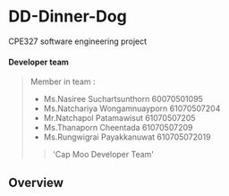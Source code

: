 # DD-Dinner-Dog
CPE327 software engineering project 
#### Developer team
> Member in team : 
> * Ms.Nasiree Suchartsunthorn 60070501095
> * Ms.Natchariya Wongamnuayporn 61070507204
> * Mr.Natchapol Patamawisut 61070507205
> * Ms.Thanaporn Cheentada 61070507209
> * Ms.Rungwigrai Payakkanuwat 610705072019
>> 'Cap Moo Developer Team'
## Overview

